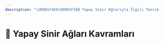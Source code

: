 ```yaml
---
description: "\U0001F469‍\U0001F3EB Yapay Sinir Ağlarıyla İlgili Teorik Detaylar"
---
```


# 💎 Yapay Sinir Ağları Kavramları

